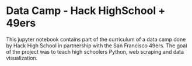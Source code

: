 # Data Camp - Hack HighSchool + 49ers

This jupyter notebook contains part of the curriculum of a data camp done by Hack High School in partnership with the San Francisco 49ers. The goal of the project was to teach high schoolers Python, web scraping and data visualization.


